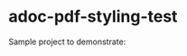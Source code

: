 # adoc-pdf-styling-test

Sample project to demonstrate:
[](http://discuss.asciidoctor.org/Problems-with-PDF-theming-undefined-method-unpack-for-nil-NilClass-td4054.html)
